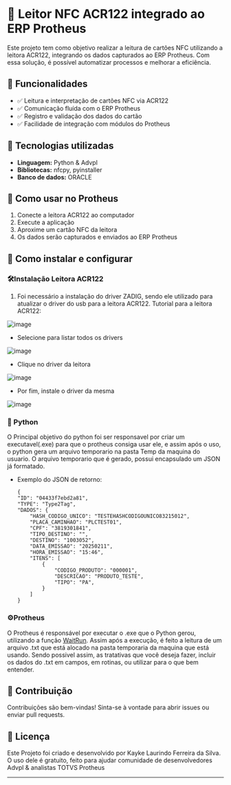 # 📡 Leitor NFC ACR122 integrado ao ERP Protheus

Este projeto tem como objetivo realizar a leitura de cartões NFC utilizando a leitora ACR122, integrando os dados capturados ao ERP Protheus. Com essa solução, é possível automatizar processos e melhorar a eficiência.

## 🔹 Funcionalidades

- ✅ Leitura e interpretação de cartões NFC via ACR122
- ✅ Comunicação fluída com o ERP Protheus
- ✅ Registro e validação dos dados do cartão
- ✅ Facilidade de integração com módulos do Protheus

## 🔧 Tecnologias utilizadas

- **Linguagem:** Python & Advpl
- **Bibliotecas:** nfcpy, pyinstaller
- **Banco de dados:** ORACLE

## 🚀 Como usar no Protheus

1. Conecte a leitora ACR122 ao computador
2. Execute a aplicação
3. Aproxime um cartão NFC da leitora
4. Os dados serão capturados e enviados ao ERP Protheus

## 🤖 Como instalar e configurar
  ### 🛠️Instalação Leitora ACR122
1. Foi necessário a instalação do driver ZADIG, sendo ele utilizado para atualizar o driver do usb para a leitora ACR122.
   Tutorial para a leitora ACR122:

![image](https://github.com/user-attachments/assets/05f693c4-0d78-46b9-a630-c5d351d38631)

   - Selecione para listar todos os drivers

![image](https://github.com/user-attachments/assets/152b37ce-3294-43b2-9f56-558d0e79ea96)
   - Clique no driver da leitora

![image](https://github.com/user-attachments/assets/97f556f0-a26b-41da-8de1-ada09e88b12f)
   - Por fim, instale o driver da mesma

![image](https://github.com/user-attachments/assets/08cfdda5-42da-43f5-a141-9c82e225fafc)

### 🐍 Python
O Principal objetivo do python foi ser responsavel por criar um executavel(.exe) para que o protheus consiga usar ele, e assim após o uso, o python gera um arquivo temporario na pasta Temp da maquina do usuario. O arquivo temporario que é gerado, possui encapsulado um JSON já formatado.
  - Exemplo do JSON de retorno:
    ```
    {
    "ID": "04433f7ebd2a81",
    "TYPE": "Type2Tag",
    "DADOS": {
        "HASH_CODIGO_UNICO": "TESTEHASHCODIGOUNICO83215012",
        "PLACA_CAMINHAO": "PLCTEST01",
        "CPF": "3819301841",
        "TIPO_DESTINO": "",
        "DESTINO": "1003052",
        "DATA_EMISSAO": "20250211",
        "HORA_EMISSAO": "15:46",
        "ITENS": [
            {
                "CODIGO_PRODUTO": "000001",
                "DESCRICAO": "PRODUTO_TESTE",
                "TIPO": "PA",
            }
        ]
    }
    ```
### ⚙️Protheus
O Protheus é responsável por executar o .exe que o Python gerou, utilizando a função [WaitRun](https://tdn.totvs.com/display/tec/WaitRun]). Assim após a execução, é feito a leitura de um arquivo .txt que está alocado na pasta temporaria da maquina que está usando. Sendo possivel assim, as tratativas que você deseja fazer, incluir os dados do .txt em campos, em rotinas, ou utilizar para o que bem entender.
## 📌 Contribuição

Contribuições são bem-vindas! Sinta-se à vontade para abrir issues ou enviar pull requests.

## 📄 Licença

Este Projeto foi criado e desenvolvido por Kayke Laurindo Ferreira da Silva.
O uso dele é gratuito, feito para ajudar comunidade de desenvolvedores Advpl & analistas TOTVS Protheus

---
